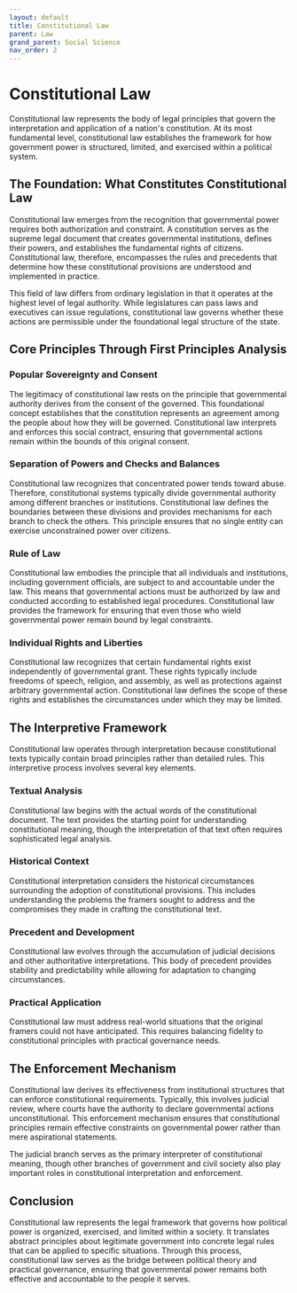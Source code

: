 ```yaml
---
layout: default
title: Constitutional Law
parent: Law
grand_parent: Social Science
nav_order: 2
---
```


# Constitutional Law

Constitutional law represents the body of legal principles that govern the interpretation and application of a nation's constitution. At its most fundamental level, constitutional law establishes the framework for how government power is structured, limited, and exercised within a political system.

## The Foundation: What Constitutes Constitutional Law

Constitutional law emerges from the recognition that governmental power requires both authorization and constraint. A constitution serves as the supreme legal document that creates governmental institutions, defines their powers, and establishes the fundamental rights of citizens. Constitutional law, therefore, encompasses the rules and precedents that determine how these constitutional provisions are understood and implemented in practice.

This field of law differs from ordinary legislation in that it operates at the highest level of legal authority. While legislatures can pass laws and executives can issue regulations, constitutional law governs whether these actions are permissible under the foundational legal structure of the state.

## Core Principles Through First Principles Analysis

### Popular Sovereignty and Consent
The legitimacy of constitutional law rests on the principle that governmental authority derives from the consent of the governed. This foundational concept establishes that the constitution represents an agreement among the people about how they will be governed. Constitutional law interprets and enforces this social contract, ensuring that governmental actions remain within the bounds of this original consent.

### Separation of Powers and Checks and Balances
Constitutional law recognizes that concentrated power tends toward abuse. Therefore, constitutional systems typically divide governmental authority among different branches or institutions. Constitutional law defines the boundaries between these divisions and provides mechanisms for each branch to check the others. This principle ensures that no single entity can exercise unconstrained power over citizens.

### Rule of Law
Constitutional law embodies the principle that all individuals and institutions, including government officials, are subject to and accountable under the law. This means that governmental actions must be authorized by law and conducted according to established legal procedures. Constitutional law provides the framework for ensuring that even those who wield governmental power remain bound by legal constraints.

### Individual Rights and Liberties
Constitutional law recognizes that certain fundamental rights exist independently of governmental grant. These rights typically include freedoms of speech, religion, and assembly, as well as protections against arbitrary governmental action. Constitutional law defines the scope of these rights and establishes the circumstances under which they may be limited.

## The Interpretive Framework

Constitutional law operates through interpretation because constitutional texts typically contain broad principles rather than detailed rules. This interpretive process involves several key elements.

### Textual Analysis
Constitutional law begins with the actual words of the constitutional document. The text provides the starting point for understanding constitutional meaning, though the interpretation of that text often requires sophisticated legal analysis.

### Historical Context
Constitutional interpretation considers the historical circumstances surrounding the adoption of constitutional provisions. This includes understanding the problems the framers sought to address and the compromises they made in crafting the constitutional text.

### Precedent and Development
Constitutional law evolves through the accumulation of judicial decisions and other authoritative interpretations. This body of precedent provides stability and predictability while allowing for adaptation to changing circumstances.

### Practical Application
Constitutional law must address real-world situations that the original framers could not have anticipated. This requires balancing fidelity to constitutional principles with practical governance needs.

## The Enforcement Mechanism

Constitutional law derives its effectiveness from institutional structures that can enforce constitutional requirements. Typically, this involves judicial review, where courts have the authority to declare governmental actions unconstitutional. This enforcement mechanism ensures that constitutional principles remain effective constraints on governmental power rather than mere aspirational statements.

The judicial branch serves as the primary interpreter of constitutional meaning, though other branches of government and civil society also play important roles in constitutional interpretation and enforcement.

## Conclusion

Constitutional law represents the legal framework that governs how political power is organized, exercised, and limited within a society. It translates abstract principles about legitimate government into concrete legal rules that can be applied to specific situations. Through this process, constitutional law serves as the bridge between political theory and practical governance, ensuring that governmental power remains both effective and accountable to the people it serves.
